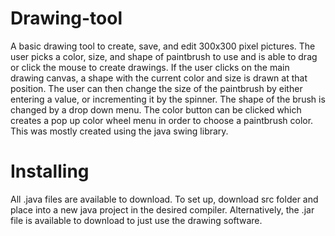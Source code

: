 # Drawing-tool
A basic drawing tool to create, save, and edit 300x300 pixel pictures. The user picks a color, size, and shape of paintbrush to use and is able to drag or click the mouse to create drawings. If the user clicks on the main drawing canvas, a shape with the current color and size is drawn at that position. The user can then change the size of the paintbrush by either entering a value, or incrementing it by the spinner. The shape of the brush is changed by a drop down menu. The color button can be clicked which creates a pop up color wheel menu in order to choose a paintbrush color. This was mostly created using the java swing library. 

# Installing
All .java files are available to download. To set up, download src folder and place into a new java project in the desired compiler.
Alternatively, the .jar file is available to download to just use the drawing software.
